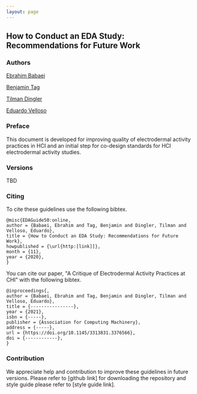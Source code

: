```yaml
---
layout: page
---
```

## How to Conduct an EDA Study: Recommendations for Future Work 

### Authors
<a href="https://www.linkedin.com/in/ebrahim-babaei-a86a12a2/" rel="author">Ebrahim Babaei</a>

<a href="https://findanexpert.unimelb.edu.au/profile/852535-benjamin-tag?s_year=2020" rel="author">Benjamin Tag</a>

<a href="https://findanexpert.unimelb.edu.au/profile/814587-tilman-dingler" rel="author">Tilman Dingler</a>

<a href="https://eduardovelloso.com/" rel="author">Eduardo Velloso</a>

### Preface
This document is developed for improving quality of electrodermal activity practices in HCI and an initial step for co-design standards for HCI electrodermal activity studies.
### Versions
TBD
### Citing
To cite these guidelines use the following bibtex.

```
@misc{EDAGuide50:online,
author = {Babaei, Ebrahim and Tag, Benjamin and Dingler, Tilman and Velloso, Eduardo},
title = {How to Conduct an EDA Study: Recommendations for Future Work},
howpublished = {\url{http:[link]]},
month = {11},
year = {2020},
}
```
You can cite our paper, "A Critique of Electrodermal Activity Practices at CHI" with the following bibtex.

```
@inproceedings{,
author = {Babaei, Ebrahim and Tag, Benjamin and Dingler, Tilman and Velloso, Eduardo},
title = {----------------},
year = {2021},
isbn = {-----},
publisher = {Association for Computing Machinery},
address = {-----},
url = {https://doi.org/10.1145/3313831.3376566},
doi = {------------},
}
```

### Contribution
We appreciate help and contribution to improve these guidelines in future versions.
Please refer to [github link] for downloading the repository and style guide please refer to [style guide link].
